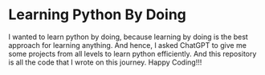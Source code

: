 # Learning Python By Doing
I wanted to learn python by doing, because learning by doing is the best approach for learning anything. And hence, I asked ChatGPT to give me some projects from all levels to learn python efficiently. And this repository is all the code that I wrote on this journey. 
Happy Coding!!!
